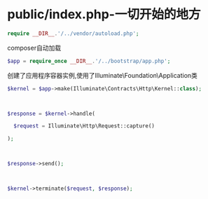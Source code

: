 # public/index.php-一切开始的地方

```php
require __DIR__.'/../vendor/autoload.php';
```

composer自动加载

```php
$app = require_once __DIR__.'/../bootstrap/app.php';
```

创建了应用程序容器实例,使用了Illuminate\Foundation\Application类

```php
$kernel = $app->make(Illuminate\Contracts\Http\Kernel::class);



$response = $kernel->handle(

  $request = Illuminate\Http\Request::capture()

);



$response->send();



$kernel->terminate($request, $response);
```

